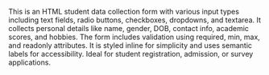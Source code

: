 This is an HTML student data collection form with various input types including text fields, radio buttons, checkboxes, dropdowns, and textarea.
It collects personal details like name, gender, DOB, contact info, academic scores, and hobbies.
The form includes validation using required, min, max, and readonly attributes.
It is styled inline for simplicity and uses semantic labels for accessibility.
Ideal for student registration, admission, or survey applications.

